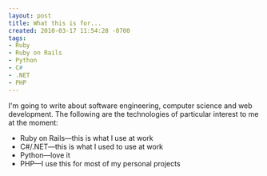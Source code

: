 ```yaml
---
layout: post
title: What this is for...
created: 2010-03-17 11:54:28 -0700
tags:
- Ruby
- Ruby on Rails
- Python
- C#
- .NET
- PHP
---
```

<p>
I'm going to write about software engineering, computer science and web development. The following are the technologies of particular interest to me at the moment:
</p>
<ul>
<li>Ruby on Rails&mdash;this is what I use at work</li>
<li>C#/.NET&mdash;this is what I used to use at work</li>
<li>Python&mdash;love it</li>
<li>PHP&mdash;I use this for most of my personal projects</li>
</ul>

